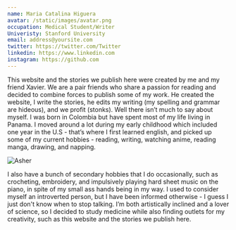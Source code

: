 ```yaml
---
name: Maria Catalina Higuera
avatar: /static/images/avatar.png
occupation: Medical Student/Writer
Univeristy: Stanford University
email: address@yoursite.com
twitter: https://twitter.com/Twitter
linkedin: https://www.linkedin.com
instagram: https://github.com
---
```


This website and the stories we publish here were created by me and my friend Xavier. We are a pair friends who share a passion for reading and decided to combine forces to publish some of my work. He created the website, I write the stories, he edits my writing (my spelling and grammar are hideous), and we profit (stonks). Well there isn’t much to say about myself. I was born in Colombia but have spent most of my life living in Panama. I moved around a lot during my early childhood which included one year in the U.S - that’s where I first learned english, and picked up some of my current hobbies - reading, writing, watching anime, reading manga, drawing, and napping. 

![Asher](/static/images/about.png)

I also have a bunch of secondary hobbies that I do occasionally, such as crocheting, embroidery, and impulsively playing hard sheet music on the piano, in spite of my small ass hands being in my way. I used to consider myself an introverted person, but I have been informed otherwise - I guess I just don't know when to stop talking. I’m both artistically inclined and a lover of science, so I decided to study medicine while also finding outlets for my creativity, such as this website and the stories we publish here. 